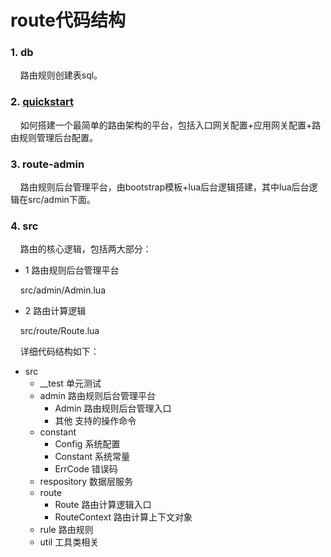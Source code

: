 route代码结构
=========================================================

### 1. db
&nbsp;&nbsp;&nbsp;&nbsp;路由规则创建表sql。

### 2. [quickstart](quickstart/README.md)
&nbsp;&nbsp;&nbsp;&nbsp;如何搭建一个最简单的路由架构的平台，包括入口网关配置+应用网关配置+路由规则管理后台配置。

### 3. route-admin
&nbsp;&nbsp;&nbsp;&nbsp;路由规则后台管理平台，由bootstrap模板+lua后台逻辑搭建，其中lua后台逻辑在src/admin下面。

### 4. src
&nbsp;&nbsp;&nbsp;&nbsp;路由的核心逻辑，包括两大部分：

- 1 路由规则后台管理平台

&nbsp;&nbsp;&nbsp;&nbsp;src/admin/Admin.lua

- 2 路由计算逻辑

&nbsp;&nbsp;&nbsp;&nbsp;src/route/Route.lua

&nbsp;&nbsp;&nbsp;&nbsp;详细代码结构如下：
* src
    * __test 单元测试
    * admin 路由规则后台管理平台
        * Admin 路由规则后台管理入口
        * 其他 支持的操作命令
    * constant
        * Config 系统配置
        * Constant 系统常量
        * ErrCode 错误码
    * respository 数据层服务
    * route
        * Route 路由计算逻辑入口
        * RouteContext 路由计算上下文对象
    * rule 路由规则
    * util 工具类相关